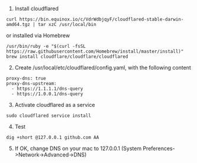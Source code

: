 1) Install cloudflared

```
curl https://bin.equinox.io/c/VdrWdbjqyF/cloudflared-stable-darwin-amd64.tgz | tar xzC /usr/local/bin
```

or installed via Homebrew

```
/usr/bin/ruby -e "$(curl -fsSL https://raw.githubusercontent.com/Homebrew/install/master/install)"
brew install cloudflare/cloudflare/cloudflared
```

2) Create /usr/local/etc/cloudflared/config.yaml, with the following content

```
proxy-dns: true
proxy-dns-upstream:
  - https://1.1.1.1/dns-query
  - https://1.0.0.1/dns-query
```

3) Activate cloudflared as a service

```
sudo cloudflared service install
```

4) Test
```
dig +short @127.0.0.1 github.com AA
```
5) If OK, change DNS on your mac to 127.0.0.1 (System Preferences->Network->Advanced->DNS)
